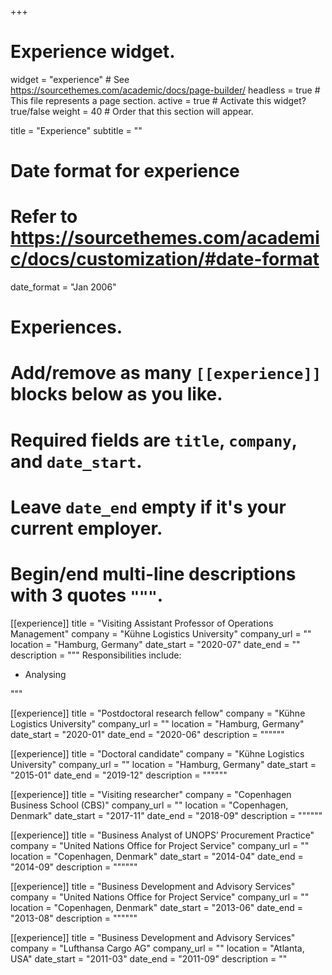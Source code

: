 +++
# Experience widget.
widget = "experience"  # See https://sourcethemes.com/academic/docs/page-builder/
headless = true  # This file represents a page section.
active = true  # Activate this widget? true/false
weight = 40  # Order that this section will appear.

title = "Experience"
subtitle = ""

# Date format for experience
#   Refer to https://sourcethemes.com/academic/docs/customization/#date-format
date_format = "Jan 2006"

# Experiences.
#   Add/remove as many `[[experience]]` blocks below as you like.
#   Required fields are `title`, `company`, and `date_start`.
#   Leave `date_end` empty if it's your current employer.
#   Begin/end multi-line descriptions with 3 quotes `"""`.
[[experience]]
  title = "Visiting Assistant Professor of Operations Management"
  company = "Kühne Logistics University"
  company_url = ""
  location = "Hamburg, Germany"
  date_start = "2020-07"
  date_end = ""
  description = """
  Responsibilities include:
  
  * Analysing

  """

[[experience]]
  title = "Postdoctoral research fellow"
  company = "Kühne Logistics University"
  company_url = ""
  location = "Hamburg, Germany"
  date_start = "2020-01"
  date_end = "2020-06"
  description = """"""



[[experience]]
  title = "Doctoral candidate"
  company = "Kühne Logistics University"
  company_url = ""
  location = "Hamburg, Germany"
  date_start = "2015-01"
  date_end = "2019-12"
  description = """"""




[[experience]]
  title = "Visiting researcher"
  company = "Copenhagen Business School (CBS)"
  company_url = ""
  location = "Copenhagen, Denmark"
  date_start = "2017-11"
  date_end = "2018-09"
  description = """"""





[[experience]]
  title = "Business Analyst of UNOPS’ Procurement Practice"
  company = "United Nations Office for Project Service"
  company_url = ""
  location = "Copenhagen, Denmark"
  date_start = "2014-04"
  date_end = "2014-09"
  description = """"""




[[experience]]
  title = "Business Development and Advisory Services"
  company = "United Nations Office for Project Service"
  company_url = ""
  location = "Copenhagen, Denmark"
  date_start = "2013-06"
  date_end = "2013-08"
  description = """"""



[[experience]]
  title = "Business Development and Advisory Services"
  company = "Lufthansa Cargo AG"
  company_url = ""
  location = "Atlanta, USA"
  date_start = "2011-03"
  date_end = "2011-09"
  description = ""


